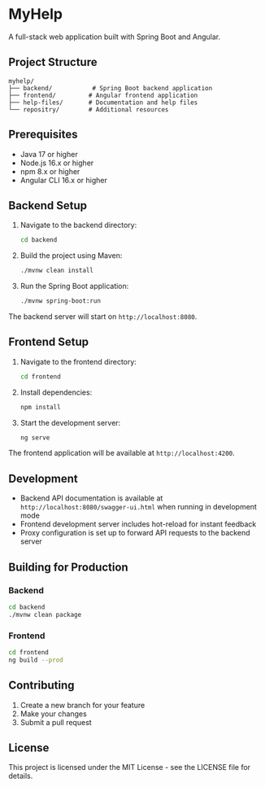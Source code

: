 # MyHelp

A full-stack web application built with Spring Boot and Angular.

## Project Structure

```
myhelp/
├── backend/           # Spring Boot backend application
├── frontend/         # Angular frontend application
├── help-files/       # Documentation and help files
└── repositry/        # Additional resources
```

## Prerequisites

- Java 17 or higher
- Node.js 16.x or higher
- npm 8.x or higher
- Angular CLI 16.x or higher

## Backend Setup

1. Navigate to the backend directory:
   ```bash
   cd backend
   ```

2. Build the project using Maven:
   ```bash
   ./mvnw clean install
   ```

3. Run the Spring Boot application:
   ```bash
   ./mvnw spring-boot:run
   ```

The backend server will start on `http://localhost:8080`.

## Frontend Setup

1. Navigate to the frontend directory:
   ```bash
   cd frontend
   ```

2. Install dependencies:
   ```bash
   npm install
   ```

3. Start the development server:
   ```bash
   ng serve
   ```

The frontend application will be available at `http://localhost:4200`.

## Development

- Backend API documentation is available at `http://localhost:8080/swagger-ui.html` when running in development mode
- Frontend development server includes hot-reload for instant feedback
- Proxy configuration is set up to forward API requests to the backend server

## Building for Production

### Backend
```bash
cd backend
./mvnw clean package
```

### Frontend
```bash
cd frontend
ng build --prod
```

## Contributing

1. Create a new branch for your feature
2. Make your changes
3. Submit a pull request

## License

This project is licensed under the MIT License - see the LICENSE file for details. 